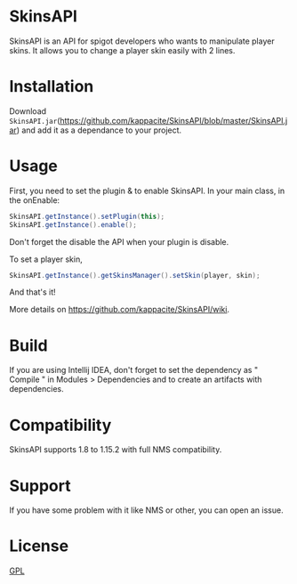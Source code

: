 # SkinsAPI
SkinsAPI is an API for spigot developers who wants to manipulate player skins.
It allows you to change a player skin easily with 2 lines.

# Installation
Download ``SkinsAPI.jar``(https://github.com/kappacite/SkinsAPI/blob/master/SkinsAPI.jar) and add it as a dependance to your project.

# Usage
First, you need to set the plugin & to enable SkinsAPI.
In your main class, in the onEnable:
```java
SkinsAPI.getInstance().setPlugin(this);
SkinsAPI.getInstance().enable();
```

Don't forget the disable the API when your plugin is disable.

To set a player skin,
```java
SkinsAPI.getInstance().getSkinsManager().setSkin(player, skin);
```
And that's it!

More details on https://github.com/kappacite/SkinsAPI/wiki.

# Build
If you are using Intellij IDEA, don't forget to set the dependency as " Compile " in Modules > Dependencies and to create an artifacts with dependencies.

# Compatibility
SkinsAPI supports 1.8 to 1.15.2 with full NMS compatibility.

# Support
If you have some problem with it like NMS or other, you can open an issue.
 
# License
[GPL](https://www.gnu.org/licenses/licenses.fr.html)


